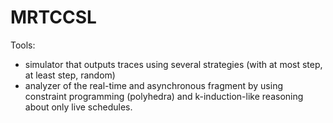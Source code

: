 # MRTCCSL

Tools:
- simulator that outputs traces using several strategies (with at most step, at least step, random)
- analyzer of the real-time and asynchronous fragment by using constraint programming (polyhedra) and k-induction-like reasoning about only live schedules.

